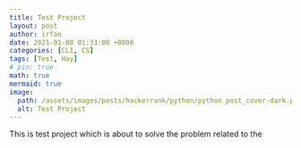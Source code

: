 ```yaml
---
title: Test Project
layout: post
author: irfan
date: 2021-01-08 01:33:00 +0800
categories: [CLI, CS]
tags: [Test, Hay]
# pin: true
math: true
mermaid: true
image:
  path: /assets/images/posts/hackerrank/python/python_post_cover-dark.png
  alt: Test Project
---
```


This is test project which is about to solve the problem related to the 

